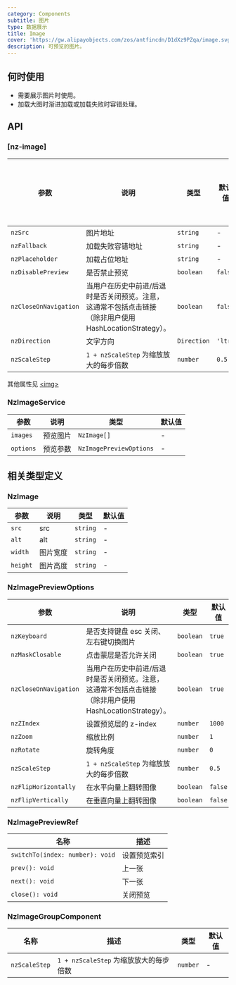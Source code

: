 ```yaml
---
category: Components
subtitle: 图片
type: 数据展示
title: Image
cover: 'https://gw.alipayobjects.com/zos/antfincdn/D1dXz9PZqa/image.svg'
description: 可预览的图片。
---
```



## 何时使用

- 需要展示图片时使用。
- 加载大图时渐进加载或加载失败时容错处理。


## API

### [nz-image]

| 参数                    | 说明                                                              | 类型          | 默认值     | 支持全局配置 |
|-----------------------|-----------------------------------------------------------------|-------------|---------|--------|
| `nzSrc`               | 图片地址                                                            | `string`    | -       | -      |
| `nzFallback`          | 加载失败容错地址                                                        | `string`    | -       | ✅      |
| `nzPlaceholder`       | 加载占位地址                                                          | `string`    | -       | ✅      |
| `nzDisablePreview`    | 是否禁止预览                                                          | `boolean`   | `false` | ✅      |
| `nzCloseOnNavigation` | 当用户在历史中前进/后退时是否关闭预览。注意，这通常不包括点击链接（除非用户使用 HashLocationStrategy）。 | `boolean`   | `false` | ✅      |
| `nzDirection`         | 文字方向                                                            | `Direction` | `'ltr'` | ✅      |
| `nzScaleStep`         | `1 + nzScaleStep` 为缩放放大的每步倍数                                    | `number`    | `0.5`   | ✅      |

其他属性见 [<img\>](https://developer.mozilla.org/en-US/docs/Web/HTML/Element/img#Attributes)

### NzImageService

| 参数        | 说明   | 类型                      | 默认值 |
|-----------|------|-------------------------|-----|
| `images`  | 预览图片 | `NzImage[]`             | -   |
| `options` | 预览参数 | `NzImagePreviewOptions` | -   |

## 相关类型定义

### NzImage

| 参数       | 说明   | 类型       | 默认值 |
|----------|------|----------|-----|
| `src`    | src  | `string` | -   |
| `alt`    | alt  | `string` | -   |
| `width`  | 图片宽度 | `string` | -   |
| `height` | 图片高度 | `string` | -   |

### NzImagePreviewOptions

| 参数                    | 说明                                                              | 类型        | 默认值     |
|-----------------------|-----------------------------------------------------------------|-----------|---------|
| `nzKeyboard`          | 是否支持键盘 esc 关闭、左右键切换图片                                           | `boolean` | `true`  |
| `nzMaskClosable`      | 点击蒙层是否允许关闭                                                      | `boolean` | `true`  |
| `nzCloseOnNavigation` | 当用户在历史中前进/后退时是否关闭预览。注意，这通常不包括点击链接（除非用户使用 HashLocationStrategy）。 | `boolean` | `true`  |
| `nzZIndex`            | 设置预览层的 z-index                                                  | `number`  | `1000`  |
| `nzZoom`              | 缩放比例                                                            | `number`  | `1`     |
| `nzRotate`            | 旋转角度                                                            | `number`  | `0`     |
| `nzScaleStep`         | `1 + nzScaleStep` 为缩放放大的每步倍数                                    | `number`  | `0.5`   |
| `nzFlipHorizontally`  | 在水平向量上翻转图像                                                      | `boolean` | `false` |
| `nzFlipVertically`    | 在垂直向量上翻转图像                                                      | `boolean` | `false` |

### NzImagePreviewRef

| 名称                              | 描述     |
|---------------------------------|--------|
| `switchTo(index: number): void` | 设置预览索引 |
| `prev(): void`                  | 上一张    |
| `next(): void`                  | 下一张    |
| `close(): void`                 | 关闭预览   |

### NzImageGroupComponent

| 名称            | 描述                           | 类型       | 默认值 |
|---------------|------------------------------|----------|-----|
| `nzScaleStep` | `1 + nzScaleStep` 为缩放放大的每步倍数 | `number` | -   |
